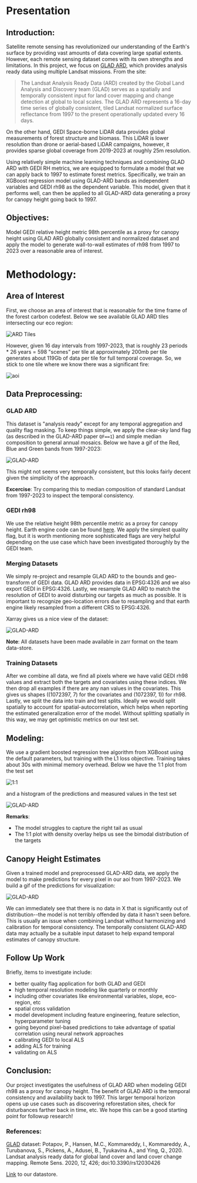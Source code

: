 # Presentation

## Introduction:
Satellite remote sensing has revolutionized our understanding of the Earth's surface by providing vast amounts of data covering large spatial extents. However, each remote sensing dataset comes with its own strengths and limitations. In this project, we focus on [GLAD ARD](https://glad.umd.edu/ard/home), which provides analysis ready data using multiple Landsat missions. From the site:

> The Landsat Analysis Ready Data (ARD) created by the Global Land Analysis 
> and Discovery team (GLAD) serves as a spatially and temporally consistent 
> input for land cover mapping and change detection at global to local 
> scales. The GLAD ARD represents a 16-day time series of globally 
> consistent, tiled Landsat normalized surface reflectance from 1997 to the 
> present operationally updated every 16 days.

On the other hand, GEDI Space-borne LiDAR data provides global measurements of forest structure and biomass. This LiDAR is lower resolution than drone or aerial-based LiDAR campaigns, however, it provides sparse global coverage from 2019-2023 at roughly 25m resolution.

Using relatively simple machine learning techniques and combining GLAD ARD with GEDI RH metrics, we are equipped to formulate a model that we can apply back to 1997 to estimate forest metrics. Specifically, we train an XGBoost regression model using GLAD-ARD bands as independent variables and GEDI rh98 as the dependent variable. This model, given that it performs well, can then be applied to all GLAD-ARD data generating a proxy for canopy height going back to 1997.

## Objectives:
Model GEDI relative height metric 98th percentile as a proxy for canopy height using GLAD ARD globally consistent and normalized dataset and apply the model to generate wall-to-wall estimates of rh98 from 1997 to 2023 over a reasonable area of interest.

# Methodology:
## Area of Interest
First, we choose an area of interest that is reasonable for the time frame of the forest carbon codefest. Below we see available GLAD ARD tiles intersecting our eco region:

![ARD Tiles](../assets/presentation_assets/southern_rockies_ard_tiles.png)

However, given 16 day intervals from 1997-2023, that is roughly 23 periods * 26 years = 598 "scenes" per tile at approximately 200mb per tile generates about 119Gb of data per tile for full temporal coverage. So, we stick to one tile where we know there was a significant fire:

![aoi](../assets/presentation_assets/tile_of_interest.png)


## Data Preprocessing: 
### GLAD ARD
This dataset is "analysis ready" except for any temporal aggregation and quality flag masking. To keep things simple, we apply the clear-sky land flag (as described in the GLAD-ARD paper `QF==1`) and simple median composition to general annual mosaics. Below we have a gif of the Red, Blue and Green bands from 1997-2023:

![GLAD-ARD](../assets/presentation_assets/ard.gif)

This might not seems very temporally consistent, but this looks fairly decent given the simplicity of the approach. 

**Excercise**: Try comparing this to median composition of standard Landsat from 1997-2023 to inspect the temporal consistency.

### GEDI rh98
We use the relative height 98th percentile metric as a proxy for canopy height. Earth engine code can be found [here](https://code.earthengine.google.com/f60eee0697f93ad993a2ac91c505dfdf). We apply the simplest quality flag, but it is worth mentioning more sophisticated flags are very helpful depending on the use case which have been investigated thoroughly by the GEDI team.

### Merging Datasets
We simply re-project and resample GLAD ARD to the bounds and geo-transform of GEDI data. GLAD ARD provides data in EPSG:4326 and we also export GEDI in EPSG:4326. Lastly, we resample GLAD ARD to match the resolution of GEDI to avoid disturbing our targets as much as possible. It is important to recognize geo-location errors due to resampling and that earth engine likely resampled from a different CRS to EPSG:4326.

Xarray gives us a nice view of the dataset:

![GLAD-ARD](../assets/presentation_assets/combined.png)

**Note**: All datasets have been made available in zarr format on the team data-store.

### Training Datasets
After we combine all data, we find all pixels where we have valid GEDI rh98 values and extract both the targets and covariates using these indices. We then drop all examples if there are any nan values in the covariates. This gives us shapes ((1072397, 7) for the covariates and (1072397, 1)) for rh98. Lastly, we split the data into train and test splits. Ideally we would split spatially to account for spatial-autocorrelation, which helps when reporting the estimated generalization error of the model. Without splitting spatially in this way, we may get optimistic metrics on our test set.

## Modeling:
We use a gradient boosted regression tree algorithm from XGBoost using the default parameters, but training with the L1 loss objective. Training takes about 30s with minimal memory overhead. Below we have the 1:1 plot from the test set

![1:1](../assets/presentation_assets/1to1.png)

and a histogram of the predictions and measured values in the test set

![GLAD-ARD](../assets/presentation_assets/hist.png)

**Remarks**:
- The model struggles to capture the right tail as usual
- The 1:1 plot with density overlay helps us see the bimodal distribution of the targets

## Canopy Height Estimates
Given a trained model and preprocessed GLAD-ARD data, we apply the model to make predictions for every pixel in our aoi from 1997-2023. We build a gif of the predictions for visualization:

![GLAD-ARD](../assets/presentation_assets/predictions.gif)

We can immediately see that there is no data in X that is significantly out of distribution--the model is not terribly offended by data it hasn't seen before. This is usually an issue when combining Landsat without harmonizing and calibration for temporal consistency. The temporally consistent GLAD-ARD data may actually be a suitable input dataset to help expand temporal estimates of canopy structure.

## Follow Up Work
Briefly, items to investigate include:

- better quality flag application for both GLAD and GEDI
- high temporal resolution modeling like quarterly or monthly
- including other covariates like environmental variables, slope, eco-region, etc
- spatial cross validation
- model development including feature engineering, feature selection, hyperparameter tuning
- going beyond pixel-based predictions to take advantage of spatial correlation using neural network approaches
- calibrating GEDI to local ALS
- adding ALS for training
- validating on ALS


## Conclusion:
Our project investigates the usefulness of GLAD ARD when modeling GEDI rh98 as a proxy for canopy height. The benefit of GLAD ARD is the temporal consistency and availability back to 1997. This larger temporal horizon opens up use cases such as discovering reforestation sites, check for disturbances farther back in time, etc. We hope this can be a good starting point for followup research!

### References:

[GLAD](https://glad.umd.edu/ard/home) dataset:
Potapov, P., Hansen, M.C., Kommareddy, I., Kommareddy, A., Turubanova, S., Pickens, A., Adusei, B., Tyukavina A., and Ying, Q., 2020. Landsat analysis ready data for global land cover and land cover change mapping. Remote Sens. 2020, 12, 426; doi:10.3390/rs12030426

[Link](https://de.cyverse.org/data/ds/iplant/home/shared/earthlab/forest_carbon_codefest/Team_outputs/Team2?selectedOrder=asc&selectedOrderBy=name&selectedPage=0&selectedRowsPerPage=100) to our datastore.
